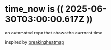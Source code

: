 # time_now is (( 2025-06-30T03:00:00.617Z ))

an automated repo that shows the currnent time

inspired by [breakingheatmap](https://github.com/breakingheatmap/breakingheatmap)
